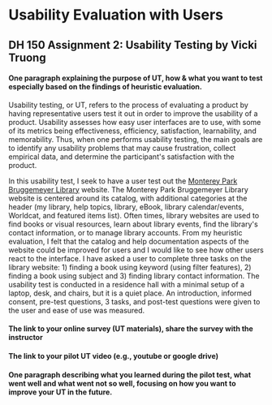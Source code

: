 # Usability Evaluation with Users
## DH 150 Assignment 2: Usability Testing by Vicki Truong

#### One paragraph explaining the purpose of UT, how & what you want to test especially based on the findings of heuristic evaluation. 
Usability testing, or UT, refers to the process of evaluating a product by having representative users test it out in order to improve the usability of a product. 
Usability assesses how easy user interfaces are to use, with some of its metrics being effectiveness, efficiency, satisfaction, learnability, and memorability. Thus, when one performs usability testing, the main goals are to identify any usability problems that may cause frustration, collect empirical data, and determine the participant's satisfaction with the product.

In this usability test, I seek to have a user test out the [Monterey Park Bruggemeyer Library](http://library.montereypark.ca.gov/search) website. 
The Monterey Park Bruggemeyer Library website is centered around its catalog, with additional categories at the header (my library, help topics, library, eBook, library calendar/events, Worldcat, and featured items list).
Often times, library websites are used to find books or visual resources, learn about library events, find the library's contact information, or to manage library accounts. 
From my heuristic evaluation, I felt that the catalog and help documentation aspects of the website could be improved for users and I would like to see how other users react to the interface. 
I have asked a user to complete three tasks on the library website: 1) finding a book using keyword (using filter features), 2) finding a book using subject and 3) finding library contact information. 
The usability test is conducted in a residence hall with a minimal setup of a laptop, desk, and chairs, but it is a quiet place. An introduction, informed consent, pre-test questions, 3 tasks, and post-test questions were given to the user and ease of use was measured. 

#### The link to your online survey (UT materials), share the survey with the instructor

#### The link to your pilot UT video (e.g., youtube or google drive)

#### One paragraph describing what you learned during the pilot test, what went well and what went not so well, focusing on how you want to improve your UT in the future.
